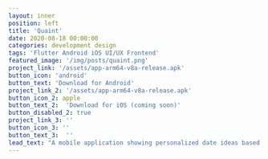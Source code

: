 ```yaml
---
layout: inner
position: left
title: 'Quaint'
date: 2020-08-18 00:00:00
categories: development design
tags: 'Flutter Android iOS UI/UX Frontend'
featured_image: '/img/posts/quaint.png'
project_link: '/assets/app-arm64-v8a-release.apk'
button_icon: 'android'
button_text: 'Download for Android'
project_link_2: '/assets/app-arm64-v8a-release.apk'
button_icon_2: apple
button_text_2:  'Download for iOS (coming soon)'
button_disabled_2: true
project_link_3: ''
button_icon_3: ''
button_text_3:  ''
lead_text: "A mobile application showing personalized date ideas based on your location."
---
```

